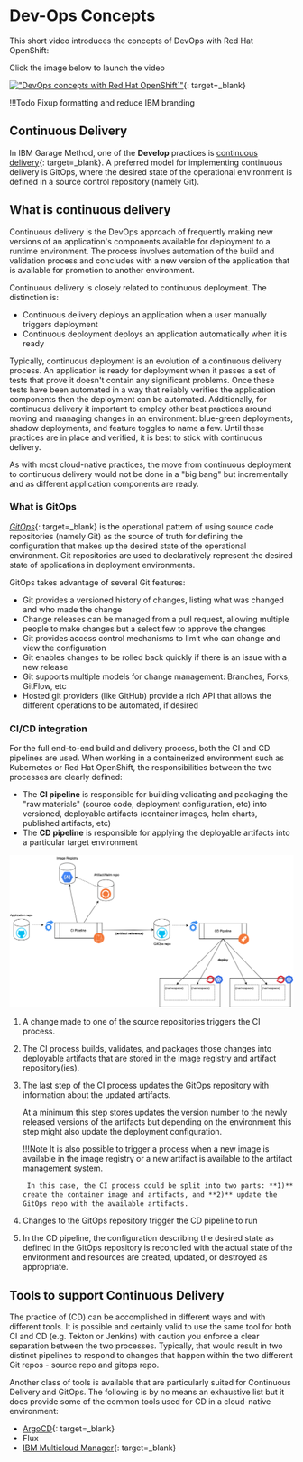 # Dev-Ops Concepts

This short video introduces the concepts of DevOps with Red Hat OpenShift:

Click the image below to launch the video

[!["DevOps concepts with Red Hat OpenShift`"](http://img.youtube.com/vi/GOPWObjFTsI/0.jpg)](https://youtu.be/GOPWObjFTsI "DevOps concepts with Red Hat OpenShift"){: target=_blank}

!!!Todo
    Fixup formatting and reduce IBM branding

## Continuous Delivery

In IBM Garage Method, one of the **Develop** practices is [continuous delivery](https://www.ibm.com/garage/method/practices/deliver/practice_continuous_delivery/){: target=_blank}. A preferred model for implementing continuous delivery is GitOps, where the desired state of the operational environment
is defined in a source control repository (namely Git).

## What is continuous delivery

Continuous delivery is the DevOps approach of frequently making new versions of an application's components available for deployment to a runtime environment. The process involves automation of the build and validation process and concludes with a new version of the application that is available for promotion to another environment.

Continuous delivery is closely related to continuous deployment. The distinction is:

- Continuous delivery deploys an application when a user manually triggers deployment
- Continuous deployment deploys an application automatically when it is ready

Typically, continuous deployment is an evolution of a continuous delivery process. An application is ready for deployment when it passes a set of tests that prove it doesn't contain any significant problems. Once these tests have been automated in a way that reliably verifies the application components then the deployment can be automated. Additionally, for continuous delivery it important to employ other best practices around moving and managing changes in an environment: blue-green deployments, shadow deployments, and feature toggles to name a few. Until these practices are in place and verified, it is best to stick with continuous delivery.

As with most cloud-native practices, the move from continuous deployment to continuous delivery would not be done in a "big bang" but incrementally and as different application components are ready.

### What is GitOps

[*GitOps*](https://www.weave.works/technologies/gitops/){: target=_blank} is the operational pattern of using source code repositories (namely Git) as the source of truth for defining the configuration that makes up the desired state of the operational environment. Git repositories are used to declaratively represent the desired state of applications in deployment environments.

GitOps takes advantage of several Git features:

- Git provides a versioned history of changes, listing what was changed and who made the change
- Change releases can be managed from a pull request, allowing multiple people to make changes but a select few to approve the changes
- Git provides access control mechanisms to limit who can change and view the configuration
- Git enables changes to be rolled back quickly if there is an issue with a new release
- Git supports multiple models for change management: Branches, Forks, GitFlow, etc
- Hosted git providers (like GitHub) provide a rich API that allows the different operations to be automated, if desired

### CI/CD integration

For the full end-to-end build and delivery process, both the CI and CD pipelines are used. When working in a containerized environment such as Kubernetes or Red Hat OpenShift, the responsibilities between the two processes are clearly defined:

- The **CI pipeline** is responsible for building validating and packaging the "raw materials" (source code, deployment configuration, etc) into versioned, deployable artifacts (container images, helm charts, published artifacts, etc)
- The **CD pipeline** is responsible for applying the deployable artifacts into a particular target environment

![CI/CD end-to-end](./images/CI_CD-pipelines.png)

1. A change made to one of the source repositories triggers the CI process.

2. The CI process builds, validates, and packages those changes into deployable artifacts that are stored in the image
registry and artifact repository(ies).

3. The last step of the CI process updates the GitOps repository with information about the updated artifacts.

    At a minimum this step stores updates the version number to the newly released versions of the artifacts but depending on the environment this step might also update the deployment configuration.

    !!!Note
        It is also possible to trigger a process when a new image is available in the image registry or a new artifact is available to the artifact management system.

        In this case, the CI process could be split into two parts: **1)** create the container image and artifacts, and **2)** update the GitOps repo with the available artifacts.

4. Changes to the GitOps repository trigger the CD pipeline to run

5. In the CD pipeline, the configuration describing the desired state as defined in the GitOps repository is reconciled with the actual state of the environment and resources are created, updated, or destroyed as appropriate.

## Tools to support Continuous Delivery

The practice of (CD) can be accomplished in different ways and with different tools. It is possible and certainly valid to use the same tool for both CI and CD (e.g. Tekton or Jenkins) with caution you enforce a clear separation between the two processes. Typically, that would result in two distinct pipelines to respond to changes that happen within the two different Git repos - source repo and gitops repo.

Another class of tools is available that are particularly suited for Continuous Delivery and GitOps. The following is by no means an exhaustive list but it does provide some of the common tools used for CD in a cloud-native environment:

- [ArgoCD](./tools/argocd){: target=_blank}
- Flux
- [IBM Multicloud Manager](https://www.ibm.com/cloud/cloud-pak-for-management){: target=_blank}
